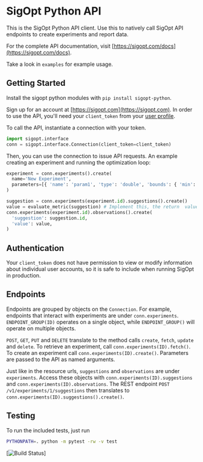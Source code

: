 # SigOpt Python API

This is the SigOpt Python API client.
Use this to natively call SigOpt API endpoints to create experiments and report data.

For the complete API documentation, visit [https://sigopt.com/docs](https://sigopt.com/docs).

Take a look in `examples` for example usage.

## Getting Started

Install the sigopt python modules with `pip install sigopt-python`.

Sign up for an account at [https://sigopt.com](https://sigopt.com).
In order to use the API, you'll need your `client_token` from your [user profile](https://sigopt.com/user/profile).

To call the API, instantiate a connection with your token.

```python
import sigopt.interface
conn = sigopt.interface.Connection(client_token=client_token)
```
Then, you can use the connection to issue API requests. An example creating an experiment and running the
optimization loop:

```python
experiment = conn.experiments().create(
  name='New Experiment',
  parameters=[{ 'name': 'param1', 'type': 'double', 'bounds': { 'min': 0, 'max': 1.0 }}],
)

suggestion = conn.experiments(experiment.id).suggestions().create()
value = evaluate_metric(suggestion) # Implement this, the return  value should be a number
conn.experiments(experiment.id).observations().create(
  'suggestion': suggestion.id,
  'value': value,
)
```

## Authentication

Your `client_token` does not have permission to view or modify information about individual user accounts,
so it is safe to include when running SigOpt in production.

## Endpoints

Endpoints are grouped by objects on the `Connection`.
For example, endpoints that interact with experiments are under `conn.experiments`.
`ENDPOINT_GROUP(ID)` operates on a single object, while `ENDPOINT_GROUP()` will operate on multiple objects.

`POST`, `GET`, `PUT` and `DELETE` translate to the method calls `create`, `fetch`, `update` and `delete`.
To retrieve an experiment, call `conn.experiments(ID).fetch()`. To create an experiment call 
`conn.experiments(ID).create()`. Parameters are passed to the API as named arguments.

Just like in the resource urls, `suggestions` and `observations` are under `experiments`.
Access these objects with `conn.experiments(ID).suggestions` and `conn.experiments(ID).observations`.
The REST endpoint `POST /v1/experiments/1/suggestions` then translates to `conn.experiments(ID).suggestions().create()`.

## Testing

To run the included tests, just run

```bash
PYTHONPATH=. python -m pytest -rw -v test
```

[![Build Status](https://travis-ci.org/sigopt/sigopt-python.svg?branch=master)]
